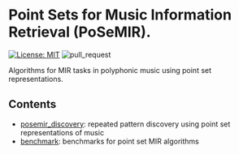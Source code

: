 # Point Sets for Music Information Retrieval (PoSeMIR).

[![License: MIT](https://img.shields.io/badge/License-MIT-yellow.svg)](https://opensource.org/licenses/MIT)
![pull_request](https://github.com/otsob/posemir/actions/workflows/pull_request.yml/badge.svg)

Algorithms for MIR tasks in polyphonic music using point set representations.

## Contents

- [posemir_discovery](./posemir_discovery): repeated pattern discovery using point set representations of music
- [benchmark](./benchmark): benchmarks for point set MIR algorithms
